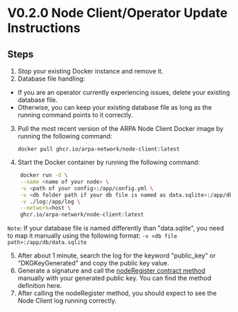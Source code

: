 # V0.2.0 Node Client/Operator Update Instructions

## Steps

1. Stop your existing Docker instance and remove it.
2. Database file handling:
- If you are an operator currently experiencing issues, delete your existing database file.
- Otherwise, you can keep your existing database file as long as the running command points to it correctly.

3. Pull the most recent version of the ARPA Node Client Docker image by running the following command:

    ```docker pull ghcr.io/arpa-network/node-client:latest```

4. Start the Docker container by running the following command:

```bash
    docker run -d \
    --name <name of your node> \
    -v <path of your config>:/app/config.yml \
    -v <db folder path if your db file is named as data.sqlite>:/app/db \
    -v ./log:/app/log \
    --network=host \
    ghcr.io/arpa-network/node-client:latest
```
``Note``: If your database file is named differently than "data.sqlite", you need to map it manually using the following format:
    ```-v <db file path>:/app/db/data.sqlite```

5. After about 1 minute, search the log for the keyword "public_key" or "DKGKeyGenerated" and copy the public key value.
6. Generate a signature and call the [nodeRegister contract method](https://github.com/ARPA-Network/BLS-TSS-Network/blob/0732850fe39f869a7dea899e445dfe6332462ab7/contracts/src/interfaces/INodeRegistry.sol#L25) manually with your generated public key. You can find the method definition here.
7. After calling the nodeRegister method, you should expect to see the Node Client log running correctly.